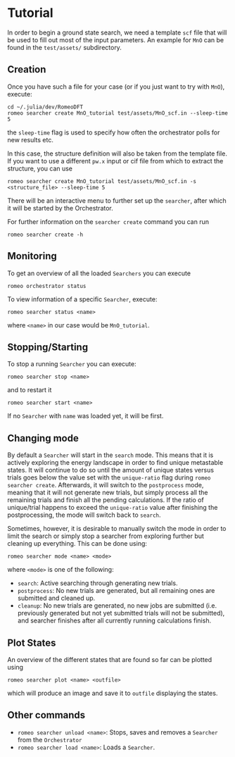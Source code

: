 # Tutorial

In order to begin a ground state search, we need a template `scf` file that will be used to fill out most of the input parameters.
An example for `MnO` can be found in the `test/assets/` subdirectory.

## Creation
Once you have such a file for your case (or if you just want to try with `MnO`), execute:
```
cd ~/.julia/dev/RomeoDFT
romeo searcher create MnO_tutorial test/assets/MnO_scf.in --sleep-time 5
```
the `sleep-time` flag is used to specify how often the orchestrator polls for new results etc.

In this case, the structure definition will also be taken from the template file.
If you want to use a different `pw.x` input or cif file from which to extract the structure, you can use
```
romeo searcher create MnO_tutorial test/assets/MnO_scf.in -s <structure_file> --sleep-time 5
```
There will be an interactive menu to further set up the `searcher`, after which it will be started by the Orchestrator.

For further information on the `searcher create` command you can run
```
romeo searcher create -h
```

## Monitoring
To get an overview of all the loaded `Searchers` you can execute
```
romeo orchestrator status
```
To view information of a specific `Searcher`, execute:
```
romeo searcher status <name>
```
where `<name>` in our case would be `MnO_tutorial`.

## Stopping/Starting

To stop a running `Searcher` you can execute:
```
romeo searcher stop <name>
```
and to restart it
```
romeo searcher start <name>
```
If no `Searcher` with `name` was loaded yet, it will be first.

## Changing mode
By default a `Searcher` will start in the `search` mode.
This means that it is actively exploring the energy landscape in order to find unique metastable states.
It will continue to do so until the amount of unique states versus trials goes below the value set with the `unique-ratio` flag during `romeo searcher create`.
Afterwards, it will switch to the `postprocess` mode, meaning that it will not generate new trials, but simply process all the remaining trials and finish all the pending calculations.
If the ratio of unique/trial happens to exceed the `unique-ratio` value after finishing the postprocessing, the mode will switch back to `search`.

Sometimes, however, it is desirable to manually switch the mode in order to limit the search or simply stop a searcher from exploring further but cleaning up everything.
This can be done using:
```
romeo searcher mode <name> <mode>
```
where `<mode>` is one of the following:
- `search`: Active searching through generating new trials.
- `postprocess`: No new trials are generated, but all remaining ones are submitted and cleaned up.
- `cleanup`: No new trials are generated, no new jobs are submitted (i.e. previously generated but not yet submitted trials will not be submitted), and searcher finishes after all currently running calculations finish.

## Plot States
An overview of the different states that are found so far can be plotted using
```
romeo searcher plot <name> <outfile>
```
which will produce an image and save it to `outfile` displaying the states.

## Other commands
- `romeo searcher unload <name>`: Stops, saves and removes a `Searcher` from the `Orchestrator`
- `romeo searcher load <name>`: Loads a `Searcher`.
